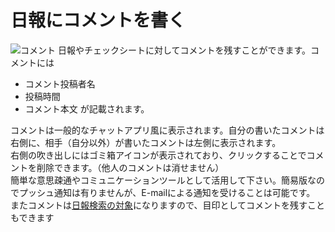 # 日報にコメントを書く
![コメント](/res/r11.png)
日報やチェックシートに対してコメントを残すことができます。コメントには
- コメント投稿者名
- 投稿時間
- コメント本文
が記載されます。

コメントは一般的なチャットアプリ風に表示されます。自分の書いたコメントは右側に、相手（自分以外）が書いたコメントは左側に表示されます。  
右側の吹き出しにはゴミ箱アイコンが表示されており、クリックすることでコメントを削除できます。（他人のコメントは消せません）  
簡単な意思疎通やコミュニケーションツールとして活用して下さい。簡易版なのでプッシュ通知は有りませんが、E-mailによる通知を受けることは可能です。  
またコメントは[日報検索の対象](/manual/res/search)になりますので、目印としてコメントを残すこともできます  